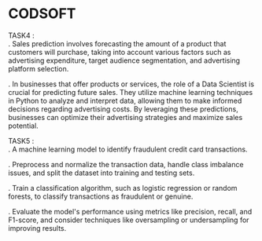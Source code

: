 # CODSOFT
 TASK4 :    
 .  Sales prediction involves forecasting the amount of a product that customers will purchase, taking into account various factors such as advertising expenditure, target audience segmentation, and advertising platform selection.

.   In businesses that offer products or services, the role of a Data Scientist is crucial for predicting future sales. They utilize machine learning techniques in Python to analyze and interpret data, allowing them to make informed decisions regarding advertising costs. By leveraging these predictions, businesses can optimize their
advertising strategies and maximize sales potential. 


TASK5 :  
.  A machine learning model to identify fraudulent credit card transactions.

.  Preprocess and normalize the transaction data, handle class imbalance issues, and split the dataset into training and testing sets.

.  Train a classification algorithm, such as logistic regression or random forests, to classify transactions as fraudulent or genuine.

.   Evaluate the model's performance using metrics like precision, recall, and F1-score, and consider techniques like oversampling or
undersampling for improving results.
